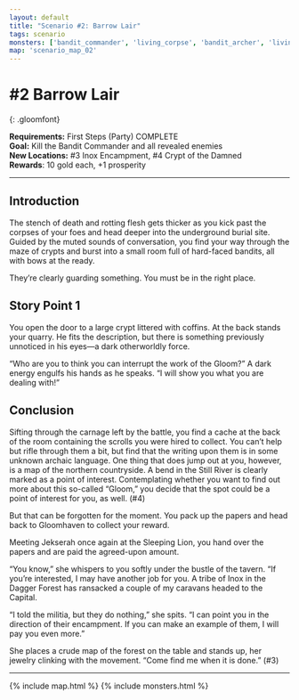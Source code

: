 ```yaml
---
layout: default
title: "Scenario #2: Barrow Lair"
tags: scenario
monsters: ['bandit_commander', 'living_corpse', 'bandit_archer', 'living_bones']
map: 'scenario_map_02'
---
```


# #2 Barrow Lair
{: .gloomfont}

__Requirements:__ First Steps (Party) COMPLETE <br>
__Goal:__ Kill the Bandit Commander and all revealed enemies <br>
__New Locations:__ #3 Inox Encampment, #4 Crypt of the Damned <br>
__Rewards__: 10 gold each, +1 prosperity

***

## Introduction

The stench of death and rotting flesh gets thicker as you kick past the corpses
of your foes and head deeper into the underground burial site. Guided by
the muted sounds of conversation, you find your way through the maze of crypts
and burst into a small room full of hard-faced bandits, all with bows at the ready.

They’re clearly guarding something. You must be in the right place.

## Story Point 1

You open the door to a large crypt littered with coffins. At the back stands your quarry.
He fits the description, but there is something previously unnoticed in his eyes—a dark
otherworldly force.

“Who are you to think you can interrupt the work of the Gloom?”
A dark energy engulfs his hands as he speaks. “I will show you what you are dealing with!”


## Conclusion

Sifting through the carnage left by the battle, you find a cache at the back of the room
containing the scrolls you were hired to collect. You can’t help but rifle through them
a bit, but find that the writing upon them is in some unknown archaic language. One thing
that does jump out at you, however, is a map of the northern countryside. A bend in the
Still River is clearly marked as a point of interest. Contemplating whether you want to
find out more about this so-called “Gloom,” you decide that the spot could be a point of
interest for you, as well. (#4)

But that can be forgotten for the moment. You pack up the papers and head back to Gloomhaven
to collect your reward.

Meeting Jekserah once again at the Sleeping Lion, you hand over the papers and are paid the agreed-upon amount.

“You know,” she whispers to you softly under the bustle of the tavern. “If you’re interested,
I may have another job for you. A tribe of Inox in the Dagger Forest has ransacked a
couple of my caravans headed to the Capital.

“I told the militia, but they do nothing,” she spits. “I can point you in the direction of
their encampment. If you can make an example of them, I will pay you even more.”

She places a crude map of the forest on the table and stands up, her jewelry clinking with
the movement. “Come find me when it is done.” (#3)


***

{% include map.html %}
{% include monsters.html %}




